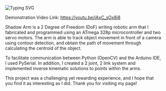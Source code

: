 <a>
    <img src="https://readme-typing-svg.demolab.com?font=Georgia&size=50&duration=2000&pause=500&multiline=true&width=1500&height=80&lines=Shadow+Arm" alt="Typing SVG" />
</a>

Demonstration Video Link: https://youtu.be/iAxC_sOx8i8

Shadow Arm is a 2 Degree of Freedom (DoF) writing robotic arm that I fabricated and programmed using an ATmega 328p microcontroller and two servo motors. The arm is able to track object movement in front of a camera using contour detection, and obtain the path of movement through calculating the centroid of the object.

To facilitate communication between Python (OpenCV) and the Arduino IDE, I used PySerial. In addition, I created a 2 joint, 2 link system and implemented inverse kinematic solutions to points within the arms.

This project was a challenging yet rewarding experience, and I hope that you find it as interesting as I did. Thank you for visiting my page!


